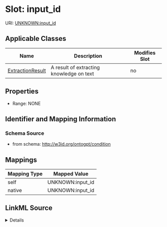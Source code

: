 

# Slot: input_id

URI: [UNKNOWN:input_id](UNKNOWN:input_id)



<!-- no inheritance hierarchy -->





## Applicable Classes

| Name | Description | Modifies Slot |
| --- | --- | --- |
| [ExtractionResult](ExtractionResult.md) | A result of extracting knowledge on text |  no  |







## Properties

* Range: NONE





## Identifier and Mapping Information







### Schema Source


* from schema: http://w3id.org/ontogpt/condition




## Mappings

| Mapping Type | Mapped Value |
| ---  | ---  |
| self | UNKNOWN:input_id |
| native | UNKNOWN:input_id |




## LinkML Source

<details>
```yaml
name: input_id
from_schema: http://w3id.org/ontogpt/condition
rank: 1000
alias: input_id
owner: ExtractionResult
domain_of:
- ExtractionResult

```
</details>